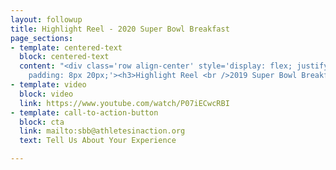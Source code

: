```yaml
---
layout: followup
title: Highlight Reel - 2020 Super Bowl Breakfast
page_sections:
- template: centered-text
  block: centered-text
  content: "<div class='row align-center' style='display: flex; justify-content: center;
    padding: 8px 20px;'><h3>Highlight Reel <br />2019 Super Bowl Breakfast</h3></div>"
- template: video
  block: video
  link: https://www.youtube.com/watch/P07iECwcRBI
- template: call-to-action-button
  block: cta
  link: mailto:sbb@athletesinaction.org
  text: Tell Us About Your Experience

---
```

